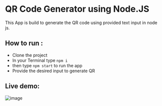 # QR Code Generator using Node.JS

This App is build to generate the QR code using provided text input in node js.

## How to run :

- Clone the project
- In your Terminal type `npm i`
- then type `npm start` to run the app
- Provide the desired input to generate QR

## Live demo:
![image](https://user-images.githubusercontent.com/59440628/237279131-dceee172-262f-4545-a12e-a134ec395219.png)
